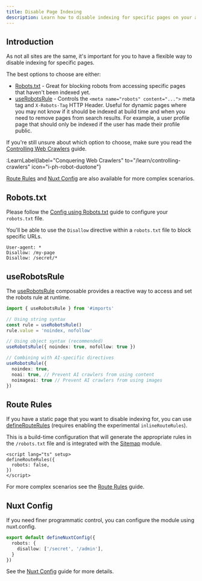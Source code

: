 ```yaml
---
title: Disable Page Indexing
description: Learn how to disable indexing for specific pages on your app.
---
```


## Introduction

As not all sites are the same, it's important for you to have a flexible way to disable indexing for specific pages.

The best options to choose are either:
- [Robots.txt](#robotstxt) - Great for blocking robots from accessing specific pages that haven't been indexed yet.
- [useRobotsRule](#userobotsrule) - Controls the `<meta name="robots" content="...">` meta tag and `X-Robots-Tag` HTTP Header. Useful for dynamic pages where you may not know if it should be indexed at build time and when you need to remove pages from search results. For example, a user profile page that should only be indexed if the user has made their profile public.

If you're still unsure about which option to choose, make sure you read the [Controlling Web Crawlers](/learn/conquering-crawlers) guide.

:LearnLabel{label="Conquering Web Crawlers" to="/learn/controlling-crawlers" icon="i-ph-robot-duotone"}

[Route Rules](#route-rules) and [Nuxt Config](#nuxt-config) are also available for more complex scenarios.

## Robots.txt

Please follow the [Config using Robots.txt](/docs/robots/guides/robots-txt) guide to configure your `robots.txt` file.

You'll be able to use the `Disallow` directive within a `robots.txt` file to block specific URLs.

```robots-txt [public/_robots.txt]
User-agent: *
Disallow: /my-page
Disallow: /secret/*
```

## useRobotsRule

The [useRobotsRule](/docs/robots/api/use-robots-rule) composable provides a reactive way to access and set the robots rule at runtime.

```ts
import { useRobotsRule } from '#imports'

// Using string syntax
const rule = useRobotsRule()
rule.value = 'noindex, nofollow'

// Using object syntax (recommended)
useRobotsRule({ noindex: true, nofollow: true })

// Combining with AI-specific directives
useRobotsRule({
  noindex: true,
  noai: true, // Prevent AI crawlers from using content
  noimageai: true // Prevent AI crawlers from using images
})
```

## Route Rules

If you have a static page that you want to disable indexing for, you can use [defineRouteRules](https://nuxt.com/docs/api/utils/define-route-rules) (requires enabling the experimental `inlineRouteRules`).

This is a build-time configuration that will generate the appropriate rules in the `/robots.txt` file and is integrated with the [Sitemap](/docs/sitemap/guides/robots) module.

```vue [pages/about.vue]
<script lang="ts" setup>
defineRouteRules({
  robots: false,
})
</script>
```

For more complex scenarios see the [Route Rules](/docs/robots/guides/route-rules) guide.

## Nuxt Config

If you need finer programmatic control, you can configure the module using nuxt.config.

```ts [nuxt.config.ts]
export default defineNuxtConfig({
  robots: {
    disallow: ['/secret', '/admin'],
  }
})
```

See the [Nuxt Config](/docs/robots/guides/nuxt-config) guide for more details.
